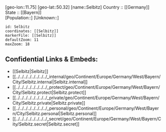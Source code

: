 ﻿---
location: [50.32,11.75] 
mapzoom: [7,12] 
mapmarker: city 
type: City
tags:
- geo/City


SpocWebEntityId: 34190
isDeleted: false
confidential: public

---
[geo-lon::11.75] 
[geo-lat::50.32] 
[name::Selbitz] 
Country :: [[Germany]]  
State :: [[Bayern]]  
[Population::] 
[Unknown::] 


```leaflet
id: Selbitz
coordinates: [[Selbitz]] 
markerFile: [[Selbitz]] 
defaultZoom: 11 
maxZoom: 18
```


## Confidential Links & Embeds: 
- [[Selbitz|Selbitz]]  
- [[../../../../../../../../_internal/geo/Continent/Europe/Germany/West/Bayern/City/Selbitz.internal|Selbitz.internal]] 
- [[../../../../../../../../_protect/geo/Continent/Europe/Germany/West/Bayern/City/Selbitz.protect|Selbitz.protect]] 
- [[../../../../../../../../_private/geo/Continent/Europe/Germany/West/Bayern/City/Selbitz.private|Selbitz.private]] 
- [[../../../../../../../../_personal/geo/Continent/Europe/Germany/West/Bayern/City/Selbitz.personal|Selbitz.personal]] 
- [[../../../../../../../../_secret/geo/Continent/Europe/Germany/West/Bayern/City/Selbitz.secret|Selbitz.secret]] 
